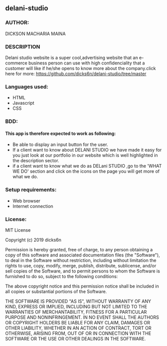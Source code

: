 ## delani-studio
### AUTHOR:
DICKSON MACHARIA MAINA
### DESCRIPTION
Delani studio website is a super cool,advertising website that an e-commerce business person can use with high confidenciality that a customer will like if he/she opens to know more about the company.click here for more: https://github.com/dicks6n/delani-studio/tree/master

### Languages used:
* HTML
* Javascript
* CSS

### BDD:
#### This app is therefore expected to work as following:
* Be able to display an input button for the user.
* If a client want to know about DELANI STUDIO we have made it easy for you just look at our portfolio in our website which is well highlighted in the description sector.
* if a client want to know what we do as DELani STUDIO ,go to the 'WHAT WE DO' section and click on the icons on the page you will get more of what we do.

### Setup requirements:
* Web browser
* Internet connection

### License:
MIT License

Copyright (c) 2019 dicks6n

Permission is hereby granted, free of charge, to any person obtaining a copy
of this software and associated documentation files (the "Software"), to deal
in the Software without restriction, including without limitation the rights
to use, copy, modify, merge, publish, distribute, sublicense, and/or sell
copies of the Software, and to permit persons to whom the Software is
furnished to do so, subject to the following conditions:

The above copyright notice and this permission notice shall be included in all
copies or substantial portions of the Software.

THE SOFTWARE IS PROVIDED "AS IS", WITHOUT WARRANTY OF ANY KIND, EXPRESS OR
IMPLIED, INCLUDING BUT NOT LIMITED TO THE WARRANTIES OF MERCHANTABILITY,
FITNESS FOR A PARTICULAR PURPOSE AND NONINFRINGEMENT. IN NO EVENT SHALL THE
AUTHORS OR COPYRIGHT HOLDERS BE LIABLE FOR ANY CLAIM, DAMAGES OR OTHER
LIABILITY, WHETHER IN AN ACTION OF CONTRACT, TORT OR OTHERWISE, ARISING FROM,
OUT OF OR IN CONNECTION WITH THE SOFTWARE OR THE USE OR OTHER DEALINGS IN THE
SOFTWARE.
